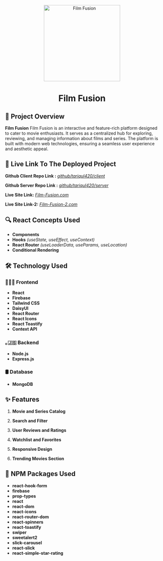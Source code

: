<div align="center">
  <a href="https://film-fusion-0.web.app/" target="_blank">
    <img src="https://i.ibb.co.com/r7jWXGq/image-2.png" width="250px" alt="Film Fusion"/> 
  </a>
  <h1>Film Fusion</h1>
</div>

## 📜 Project Overview

**Film Fusion** Film Fusion is an interactive and feature-rich platform designed to cater to movie enthusiasts. It serves as a centralized hub for exploring, reviewing, and managing information about films and series. The platform is built with modern web technologies, ensuring a seamless user experience and aesthetic appeal.

## 🚀 Live Link To The Deployed Project

**Github Client Repo Link :** [_github/tariqul420/client_](https://github.com/programming-hero-web-course2/b10-a10-client-side-tariqul420.git)

**Github Server Repo Link :** [_github/tariqul420/server_](https://github.com/programming-hero-web-course2/b10-a10-server-side-tariqul420.git)

**Live Site Link:** [_Film-Fusion.com_](https://greenquest-adventures.web.app/)

**Live Site Link-2:** [_Film-Fusion-2.com_](https://greenquest-adventures.firebaseapp.com/)

## 🔍 React Concepts Used

- **Components**
- **Hooks** _(useState, useEffect, useContext)_
- **React Router** _(useLoaderData, useParams, useLocation)_
- **Conditional Rendering**

## 🛠 Technology Used

### 👩🏼‍💻 Frontend

- **React**
- **Firebase**
- **Tailwind CSS**
- **DaisyUI**
- **React Router**
- **React Icons**
- **React Toastify**
- **Context API**

### ｡🇯‌🇸‌ Backend

- **Node.js**
- **Express.js**

### 🛢️ Database

- **MongoDB**

## ✨ Features

1. **Movie and Series Catalog**

2. **Search and Filter**

3. **User Reviews and Ratings**

4. **Watchlist and Favorites**

5. **Responsive Design**

6. **Trending Movies Section**

## 🧰 NPM Packages Used

- **react-hook-form**
- **firebase**
- **prop-types**
- **react**
- **react-dom**
- **react-icons**
- **react-router-dom**
- **react-spinners**
- **react-toastify**
- **swiper**
- **sweetalert2**
- **slick-carousel**
- **react-slick**
- **react-simple-star-rating**
